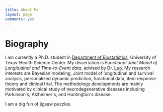 ```yaml
---
title: About Me
layout: page
comments: yes
---
```

# Biography

I am currently a Ph.D. student in [Department of Biostatistics](https://sph.uth.edu/divisions/biostatistics/), University of Texas-Health Science Center. My dissertation is *Functional Joint Model of Longitudinal and Time-to-Event data*, advised by Dr. [Luo](https://daj9cl0xcfutq.cloudfront.net/cv/luo.pdf). My research interests are Bayesian modeling, Joint model of longitudinal and survival analysis, personalized dynamic prediction, functional data, item response theory and clinical trial. The methodology developments are mainly motivated by clinical study of neurodegenerative diseases including Parkinson's, Alzheimer's, and Huntington's disease.

I am a big fun of jigsaw puzzles. 






